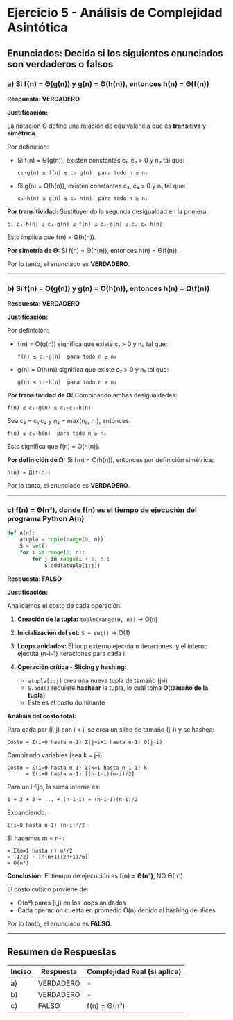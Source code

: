 # Ejercicio 5 - Análisis de Complejidad Asintótica

## Enunciados: Decida si los siguientes enunciados son verdaderos o falsos

### a) Si f(n) = Θ(g(n)) y g(n) = Θ(h(n)), entonces h(n) = Θ(f(n))

**Respuesta: VERDADERO**

**Justificación:**

La notación Θ define una relación de equivalencia que es **transitiva** y **simétrica**.

Por definición:
- Si f(n) = Θ(g(n)), existen constantes c₁, c₂ > 0 y n₀ tal que:
  ```
  c₁·g(n) ≤ f(n) ≤ c₂·g(n)  para todo n ≥ n₀
  ```

- Si g(n) = Θ(h(n)), existen constantes c₃, c₄ > 0 y n₁ tal que:
  ```
  c₃·h(n) ≤ g(n) ≤ c₄·h(n)  para todo n ≥ n₁
  ```

**Por transitividad:**
Sustituyendo la segunda desigualdad en la primera:
```
c₁·c₃·h(n) ≤ c₁·g(n) ≤ f(n) ≤ c₂·g(n) ≤ c₂·c₄·h(n)
```

Esto implica que f(n) = Θ(h(n)).

**Por simetría de Θ:**
Si f(n) = Θ(h(n)), entonces h(n) = Θ(f(n)).

Por lo tanto, el enunciado es **VERDADERO**.

---

### b) Si f(n) = O(g(n)) y g(n) = O(h(n)), entonces h(n) = Ω(f(n))

**Respuesta: VERDADERO**

**Justificación:**

Por definición:
- f(n) = O(g(n)) significa que existe c₁ > 0 y n₀ tal que:
  ```
  f(n) ≤ c₁·g(n)  para todo n ≥ n₀
  ```

- g(n) = O(h(n)) significa que existe c₂ > 0 y n₁ tal que:
  ```
  g(n) ≤ c₂·h(n)  para todo n ≥ n₁
  ```

**Por transitividad de O:**
Combinando ambas desigualdades:
```
f(n) ≤ c₁·g(n) ≤ c₁·c₂·h(n)
```

Sea c₃ = c₁·c₂ y n₂ = max(n₀, n₁), entonces:
```
f(n) ≤ c₃·h(n)  para todo n ≥ n₂
```

Esto significa que f(n) = O(h(n)).

**Por definición de Ω:**
Si f(n) = O(h(n)), entonces por definición simétrica:
```
h(n) = Ω(f(n))
```

Por lo tanto, el enunciado es **VERDADERO**.

---

### c) f(n) = Θ(n²), donde f(n) es el tiempo de ejecución del programa Python A(n)

```python
def A(n):
    atupla = tuple(range(0, n))
    S = set()
    for i in range(0, n):
        for j in range(i + 1, n):
            S.add(atupla[i:j])
```

**Respuesta: FALSO**

**Justificación:**

Analicemos el costo de cada operación:

1. **Creación de la tupla:** `tuple(range(0, n))` → O(n)

2. **Inicialización del set:** `S = set()` → O(1)

3. **Loops anidados:** El loop externo ejecuta n iteraciones, y el interno ejecuta (n-i-1) iteraciones para cada i.

4. **Operación crítica - Slicing y hashing:** 
   - `atupla[i:j]` crea una nueva tupla de tamaño (j-i)
   - `S.add()` requiere **hashear** la tupla, lo cual toma **O(tamaño de la tupla)**
   - Este es el costo dominante

**Análisis del costo total:**

Para cada par (i, j) con i < j, se crea un slice de tamaño (j-i) y se hashea:

```
Costo = Σ(i=0 hasta n-1) Σ(j=i+1 hasta n-1) O(j-i)
```

Cambiando variables (sea k = j-i):
```
Costo = Σ(i=0 hasta n-1) Σ(k=1 hasta n-1-i) k
      = Σ(i=0 hasta n-1) [(n-1-i)(n-i)/2]
```

Para un i fijo, la suma interna es:
```
1 + 2 + 3 + ... + (n-1-i) = (n-1-i)(n-i)/2
```

Expandiendo:
```
Σ(i=0 hasta n-1) (n-i)²/2
```

Si hacemos m = n-i:
```
= Σ(m=1 hasta n) m²/2
= (1/2) · [n(n+1)(2n+1)/6]
= O(n³)
```

**Conclusión:**
El tiempo de ejecución es f(n) = **Θ(n³)**, NO Θ(n²).

El costo cúbico proviene de:
- O(n²) pares (i,j) en los loops anidados
- Cada operación cuesta en promedio O(n) debido al hashing de slices

Por lo tanto, el enunciado es **FALSO**.

---

## Resumen de Respuestas

| Inciso | Respuesta | Complejidad Real (si aplica) |
|--------|-----------|------------------------------|
| a)     | VERDADERO | -                            |
| b)     | VERDADERO | -                            |
| c)     | FALSO     | f(n) = Θ(n³)                |
